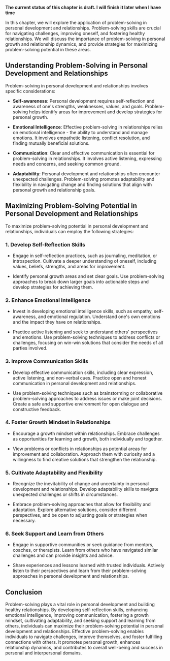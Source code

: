 **The current status of this chapter is draft. I will finish it later when I have time**

In this chapter, we will explore the application of problem-solving in personal development and relationships. Problem-solving skills are crucial for navigating challenges, improving oneself, and fostering healthy relationships. We will discuss the importance of problem-solving in personal growth and relationship dynamics, and provide strategies for maximizing problem-solving potential in these areas.

Understanding Problem-Solving in Personal Development and Relationships
-----------------------------------------------------------------------

Problem-solving in personal development and relationships involves specific considerations:

* **Self-awareness**: Personal development requires self-reflection and awareness of one's strengths, weaknesses, values, and goals. Problem-solving helps identify areas for improvement and develop strategies for personal growth.

* **Emotional Intelligence**: Effective problem-solving in relationships relies on emotional intelligence - the ability to understand and manage emotions. It involves empathetic listening, conflict resolution, and finding mutually beneficial solutions.

* **Communication**: Clear and effective communication is essential for problem-solving in relationships. It involves active listening, expressing needs and concerns, and seeking common ground.

* **Adaptability**: Personal development and relationships often encounter unexpected challenges. Problem-solving promotes adaptability and flexibility in navigating change and finding solutions that align with personal growth and relationship goals.

Maximizing Problem-Solving Potential in Personal Development and Relationships
------------------------------------------------------------------------------

To maximize problem-solving potential in personal development and relationships, individuals can employ the following strategies:

### 1. Develop Self-Reflection Skills

* Engage in self-reflection practices, such as journaling, meditation, or introspection. Cultivate a deeper understanding of oneself, including values, beliefs, strengths, and areas for improvement.

* Identify personal growth areas and set clear goals. Use problem-solving approaches to break down larger goals into actionable steps and develop strategies for achieving them.

### 2. Enhance Emotional Intelligence

* Invest in developing emotional intelligence skills, such as empathy, self-awareness, and emotional regulation. Understand one's own emotions and the impact they have on relationships.

* Practice active listening and seek to understand others' perspectives and emotions. Use problem-solving techniques to address conflicts or challenges, focusing on win-win solutions that consider the needs of all parties involved.

### 3. Improve Communication Skills

* Develop effective communication skills, including clear expression, active listening, and non-verbal cues. Practice open and honest communication in personal development and relationships.

* Use problem-solving techniques such as brainstorming or collaborative problem-solving approaches to address issues or make joint decisions. Create a safe and supportive environment for open dialogue and constructive feedback.

### 4. Foster Growth Mindset in Relationships

* Encourage a growth mindset within relationships. Embrace challenges as opportunities for learning and growth, both individually and together.

* View problems or conflicts in relationships as potential areas for improvement and collaboration. Approach them with curiosity and a willingness to find creative solutions that strengthen the relationship.

### 5. Cultivate Adaptability and Flexibility

* Recognize the inevitability of change and uncertainty in personal development and relationships. Develop adaptability skills to navigate unexpected challenges or shifts in circumstances.

* Embrace problem-solving approaches that allow for flexibility and adaptation. Explore alternative solutions, consider different perspectives, and be open to adjusting goals or strategies when necessary.

### 6. Seek Support and Learn from Others

* Engage in supportive communities or seek guidance from mentors, coaches, or therapists. Learn from others who have navigated similar challenges and can provide insights and advice.

* Share experiences and lessons learned with trusted individuals. Actively listen to their perspectives and learn from their problem-solving approaches in personal development and relationships.

Conclusion
----------

Problem-solving plays a vital role in personal development and building healthy relationships. By developing self-reflection skills, enhancing emotional intelligence, improving communication, fostering a growth mindset, cultivating adaptability, and seeking support and learning from others, individuals can maximize their problem-solving potential in personal development and relationships. Effective problem-solving enables individuals to navigate challenges, improve themselves, and foster fulfilling connections with others. It promotes personal growth, enhances relationship dynamics, and contributes to overall well-being and success in personal and interpersonal domains.
